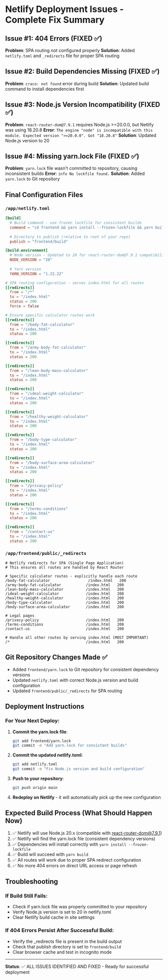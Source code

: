 # Netlify Deployment Issues - Complete Fix Summary

## Issue #1: 404 Errors (FIXED ✅)
**Problem**: SPA routing not configured properly
**Solution**: Added `netlify.toml` and `_redirects` file for proper SPA routing

## Issue #2: Build Dependencies Missing (FIXED ✅)  
**Problem**: `craco: not found` error during build
**Solution**: Updated build command to install dependencies first

## Issue #3: Node.js Version Incompatibility (FIXED ✅)
**Problem**: `react-router-dom@7.9.1` requires Node.js >=20.0.0, but Netlify was using 18.20.8
**Error**: `The engine "node" is incompatible with this module. Expected version ">=20.0.0". Got "18.20.8"`
**Solution**: Updated Node.js version to 20

## Issue #4: Missing yarn.lock File (FIXED ✅)
**Problem**: `yarn.lock` file wasn't committed to repository, causing inconsistent builds
**Error**: `info No lockfile found.`
**Solution**: Added `yarn.lock` to Git repository

## Final Configuration Files

### `/app/netlify.toml`
```toml
[build]
  # Build command - use frozen lockfile for consistent builds
  command = "cd frontend && yarn install --frozen-lockfile && yarn build"
  
  # Directory to publish (relative to root of your repo)
  publish = "frontend/build"

[build.environment]
  # Node version - Updated to 20 for react-router-dom@7.9.1 compatibility
  NODE_VERSION = "20"
  
  # Yarn version
  YARN_VERSION = "1.22.22"

# SPA routing configuration - serves index.html for all routes
[[redirects]]
  from = "/*"
  to = "/index.html"
  status = 200
  force = false

# Ensure specific calculator routes work
[[redirects]]
  from = "/body-fat-calculator"
  to = "/index.html"
  status = 200

[[redirects]]
  from = "/army-body-fat-calculator"
  to = "/index.html"
  status = 200

[[redirects]]
  from = "/lean-body-mass-calculator"
  to = "/index.html"
  status = 200

[[redirects]]
  from = "/ideal-weight-calculator"
  to = "/index.html"
  status = 200

[[redirects]]
  from = "/healthy-weight-calculator"
  to = "/index.html"
  status = 200

[[redirects]]
  from = "/body-type-calculator"
  to = "/index.html"
  status = 200

[[redirects]]
  from = "/body-surface-area-calculator"
  to = "/index.html"
  status = 200

[[redirects]]
  from = "/privacy-policy"
  to = "/index.html"
  status = 200

[[redirects]]
  from = "/terms-conditions"
  to = "/index.html"
  status = 200

[[redirects]]
  from = "/contact-us"
  to = "/index.html"
  status = 200
```

### `/app/frontend/public/_redirects`
```
# Netlify redirects for SPA (Single Page Application)
# This ensures all routes are handled by React Router

# Specific calculator routes - explicitly handle each route
/body-fat-calculator                 /index.html   200
/army-body-fat-calculator           /index.html   200
/lean-body-mass-calculator          /index.html   200
/ideal-weight-calculator            /index.html   200
/healthy-weight-calculator          /index.html   200
/body-type-calculator               /index.html   200
/body-surface-area-calculator       /index.html   200

# Legal pages
/privacy-policy                     /index.html   200
/terms-conditions                   /index.html   200
/contact-us                         /index.html   200

# Handle all other routes by serving index.html (MOST IMPORTANT)
/*                                  /index.html   200
```

## Git Repository Changes Made ✅
- Added `frontend/yarn.lock` to Git repository for consistent dependency versions
- Updated `netlify.toml` with correct Node.js version and build configuration
- Updated `frontend/public/_redirects` for SPA routing

## Deployment Instructions

### For Your Next Deploy:
1. **Commit the yarn.lock file**: 
   ```bash
   git add frontend/yarn.lock
   git commit -m "Add yarn.lock for consistent builds"
   ```

2. **Commit the updated netlify.toml**:
   ```bash
   git add netlify.toml
   git commit -m "Fix Node.js version and build configuration"
   ```

3. **Push to your repository**:
   ```bash
   git push origin main
   ```

4. **Redeploy on Netlify** - it will automatically pick up the new configuration

## Expected Build Process (What Should Happen Now)
1. ✅ Netlify will use Node.js 20.x (compatible with react-router-dom@7.9.1)
2. ✅ Netlify will find the yarn.lock file (consistent dependency versions)
3. ✅ Dependencies will install correctly with `yarn install --frozen-lockfile`
4. ✅ Build will succeed with `yarn build`
5. ✅ All routes will work due to proper SPA redirect configuration
6. ✅ No more 404 errors on direct URL access or page refresh

## Troubleshooting

### If Build Still Fails:
- Check if yarn.lock file was properly committed to your repository
- Verify Node.js version is set to 20 in netlify.toml
- Clear Netlify build cache in site settings

### If 404 Errors Persist After Successful Build:
- Verify the _redirects file is present in the build output
- Check that publish directory is set to `frontend/build`
- Clear browser cache and test in incognito mode

---
**Status**: ✅ ALL ISSUES IDENTIFIED AND FIXED - Ready for successful deployment
